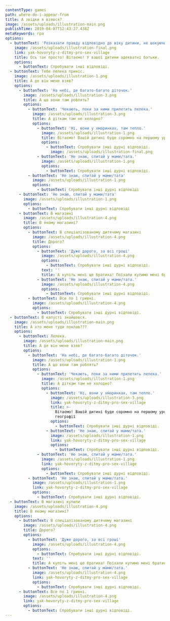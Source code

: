 ```yaml
---
contentType: games
path: where-do-i-appear-from
title: А звідки я взявся?
image: /assets/uploads/illustration-main.png
publishTime: 2019-04-07T12:43:27.438Z
metaKeywords: гра
options:
  - buttonText: 'Розказати правду відповідно до віку дитини, не шокуючи її подробицями'
    image: /assets/uploads/illustration-final.png
    link: yak-hovoryty-z-ditmy-pro-sex-village
    title: Ось так просто! Вітаємо! У вашої дитини адекватні батьки.
    options:
      - buttonText: Спробувати інші відповіді.
  - buttonText: Тебе лелека приніс.
    image: /assets/uploads/illustration-1.png
    title: А де він мене взяв?
    options:
      - buttonText: 'На небі, де багато-багато діточок.'
        image: /assets/uploads/illustration-3.png
        title: А що вони там роблять?
        options:
          - buttonText: 'Чекають, поки за ними прилетить лелека.'
            image: /assets/uploads/illustration-3.png
            title: А діткам там не холодно?
            options:
              - buttonText: 'Ні, вони у хмаринках, там тепло.'
                image: /assets/uploads/illustration-1.png
                title: Вітаємо! Вашій дитині буде соромно на першому уроці географії.
                options:
                  - buttonText: Спробувати інші дурні відповіді.
                    image: /assets/uploads/illustration-final.png
              - buttonText: 'Не знаю, спитай у мами/тата.'
                image: /assets/uploads/illustration-1.png
                options:
                  - buttonText: Спробувати інші дурні відповіді.
          - buttonText: 'Не знаю, спитай у мами/тата'
            image: /assets/uploads/illustration-1.png
            options:
              - buttonText: Спробувати інші дурні відповіді
      - buttonText: 'Не знаю, спитай у мами/тата'
        image: /assets/uploads/illustration-1.png
        options:
          - buttonText: Спробувати інші дурні відповіді
      - buttonText: В магазині
        image: /assets/uploads/illustration-4.png
        title: В якому магазині?
        options:
          - buttonText: В спеціалізованому дитячому магазині
            image: /assets/uploads/illustration-4.png
            title: Дорого?
            options:
              - buttonText: 'Дуже дорого, за всі гроші'
                image: /assets/uploads/illustration-4.png
                options:
                  - buttonText: Спробувати інші дурні відповіді.
                text: ''
                title: А купіть мені ще братика! Поїхали купимо мені братика!
              - buttonText: 'Не знаю, спитай у мами/тата.'
                image: /assets/uploads/illustration-4.png
                options:
                  - buttonText: Спробувати інші дурні відповіді.
          - buttonText: Все по 1 гривні.
            image: /assets/uploads/illustration-4.png
            options:
              - buttonText: Спробувати інші дурні відповіді.
  - buttonText: В капусті знайшовся.
    image: /assets/uploads/illustration-main.png
    title: А хто мене туди поклав???
    options:
      - buttonText: Лелека.
        image: /assets/uploads/illustration-main.png
        title: А де він мене взяв?
        options:
          - buttonText: 'На небі, де багато-багато діточок.'
            image: /assets/uploads/illustration-1.png
            title: А що вони там роблять?
            options:
              - buttonText: 'Чекають, поки за ними прилетить лелека.'
                image: /assets/uploads/illustration-1.png
                title: А діткам там не холодно?
                options:
                  - buttonText: 'Ні, вони у хмаринках, там тепло.'
                    image: /assets/uploads/illustration-3.png
                    link: yak-hovoryty-z-ditmy-pro-sex-village
                    title: >-
                      Вітаємо! Вашій дитині буде соромно на першому уроці
                      географії
                    options:
                      - buttonText: Спробувати інші дурні відповіді.
                  - buttonText: 'Не знаю, спитай у мами/тата.'
                    image: /assets/uploads/illustration-1.png
                    link: yak-hovoryty-z-ditmy-pro-sex-village
                    options:
                      - buttonText: Спробувати інші дурні відповіді.
              - buttonText: 'Не знаю, спитай у мами/тата.'
                image: /assets/uploads/illustration-1.png
                link: yak-hovoryty-z-ditmy-pro-sex-village
                options:
                  - buttonText: Спробувати інші дурні відповіді.
          - buttonText: 'Не знаю, спитай у мами/тата.'
            image: /assets/uploads/illustration-1.png
            link: yak-hovoryty-z-ditmy-pro-sex-village
            options:
              - buttonText: Спробувати інші дурні відповіді.
  - buttonText: В магазині купили
    image: /assets/uploads/illustration-4.png
    title: В якому магазині?
    options:
      - buttonText: В спеціалізованому дитячому магазині
        image: /assets/uploads/illustration-4.png
        title: Дорого?
        options:
          - buttonText: 'Дуже дорого, за всі гроші'
            image: /assets/uploads/illustration-4.png
            options:
              - buttonText: Спробувати інші дурні відповіді.
            text: ''
            title: А купіть мені ще братика! Поїхали купимо мені братика!
          - buttonText: 'Не знаю, спитай у мами/тата.'
            image: /assets/uploads/illustration-4.png
            link: yak-hovoryty-z-ditmy-pro-sex-village
            options:
              - buttonText: Спробувати інші дурні відповіді.
      - buttonText: Все по 1 гривні.
        image: /assets/uploads/illustration-4.png
        link: yak-hovoryty-z-ditmy-pro-sex-village
        options:
          - buttonText: Спробувати інші дурні відповіді.
---
```



